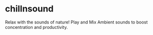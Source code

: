 # chillnsound
Relax with the sounds of nature!  Play and Mix Ambient sounds to boost concentration and productivity.
